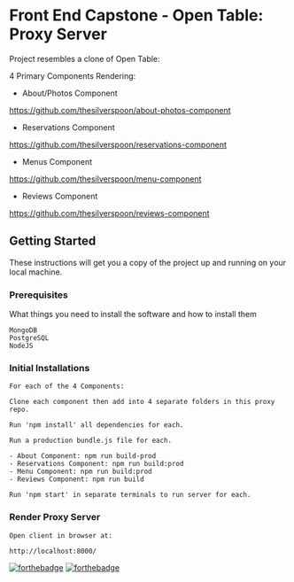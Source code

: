 # Front End Capstone - Open Table: Proxy Server 

Project resembles a clone of Open Table:

4 Primary Components Rendering:

  - About/Photos Component 

https://github.com/thesilverspoon/about-photos-component
  
  - Reservations Component

https://github.com/thesilverspoon/reservations-component

  - Menus Component

https://github.com/thesilverspoon/menu-component

  - Reviews Component

https://github.com/thesilverspoon/reviews-component

## Getting Started

These instructions will get you a copy of the project up and running on your local machine.

### Prerequisites

What things you need to install the software and how to install them

```
MongoDB
PostgreSQL
NodeJS

```

### Initial Installations


```
For each of the 4 Components:

Clone each component then add into 4 separate folders in this proxy repo.

Run 'npm install' all dependencies for each.

Run a production bundle.js file for each.

- About Component: npm run build-prod
- Reservations Component: npm run build:prod   
- Menu Component: npm run build:prod 
- Reviews Component: npm run build

Run 'npm start' in separate terminals to run server for each.

```

### Render Proxy Server

```
Open client in browser at: 

http://localhost:8000/

```

[![forthebadge](https://forthebadge.com/images/badges/gluten-free.svg)](https://forthebadge.com)
[![forthebadge](https://forthebadge.com/images/badges/built-by-developers.svg)](https://forthebadge.com)
